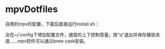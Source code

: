 # mpvDotfiles

自用的mpv的配置，下载后直接运行install.sh：

会在~/.config下增加配置文件，键盘的上下控制音量，按“q”退出并保存播放进度……mpv软件可以通过brew cask安装。
